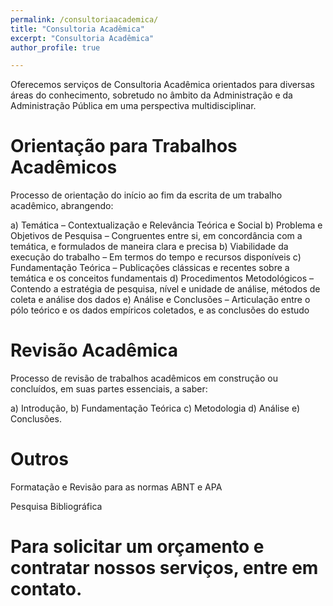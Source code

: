 ```yaml
---
permalink: /consultoriaacademica/
title: "Consultoria Acadêmica"
excerpt: "Consultoria Acadêmica"
author_profile: true

---
```


Oferecemos serviços de Consultoria Acadêmica orientados para diversas áreas do conhecimento,
sobretudo no âmbito da Administração e da Administração Pública em uma perspectiva multidisciplinar.

Orientação para Trabalhos Acadêmicos 
======

Processo de orientação do início ao fim da escrita de um trabalho acadêmico, abrangendo:

a) Temática –  Contextualização e Relevância Teórica e Social
b) Problema e Objetivos de Pesquisa – Congruentes entre si, em concordância com a temática, e formulados de maneira clara e precisa
b) Viabilidade da execução do trabalho – Em termos do tempo e recursos disponíveis
c) Fundamentação Teórica – Publicações clássicas e recentes sobre a temática e os conceitos fundamentais
d) Procedimentos Metodológicos – Contendo a estratégia de pesquisa, nível e unidade de análise, métodos de coleta e análise dos dados
e) Análise e Conclusões –  Articulação entre o pólo teórico e os dados empíricos coletados, e as conclusões do estudo

Revisão Acadêmica
======

Processo de revisão de trabalhos acadêmicos em construção ou concluídos, em suas partes essenciais, a saber: 

a) Introdução, 
b) Fundamentação Teórica
c) Metodologia
d) Análise 
e) Conclusões.

Outros
======

Formatação e Revisão para as normas ABNT e APA

Pesquisa Bibliográfica
  
Para solicitar um orçamento e contratar nossos serviços, entre em contato.
======
